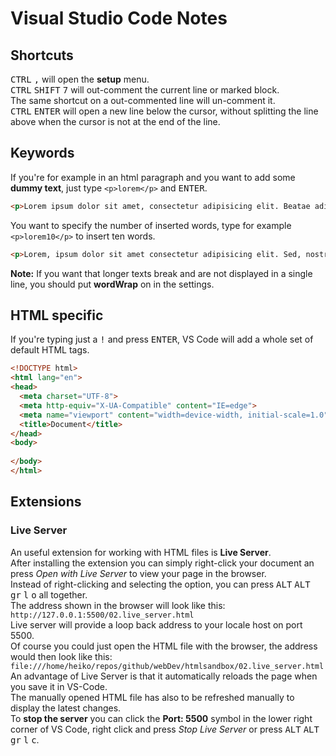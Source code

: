 # Visual Studio Code Notes

## Shortcuts
<kbd>CTRL</kbd> <kbd>,</kbd> will open the **setup** menu. <br>
<kbd>CTRL</kbd> <kbd>SHIFT</kbd> <kbd>7</kbd> will out-comment the current line or marked block. <br>
The same shortcut on a out-commented line will un-comment it. <br>
<kbd>CTRL</kbd> <kbd>ENTER</kbd> will open a new line below the cursor, without splitting the line above when the cursor is not at the end of the line. <br>

## Keywords
If you're for example in an html paragraph and you want to add some **dummy text**, just type `<p>lorem</p>` and <kbd>ENTER</kbd>. <br>

```html
<p>Lorem ipsum dolor sit amet, consectetur adipisicing elit. Beatae adipisci nemo ipsa, molestiae soluta sed repudiandae temporibus ipsum, cumque ducimus sit quas placeat optio. Exercitationem illo blanditiis iure accusamus deleniti.</p>
```

You want to specify the number of inserted words, type for example `<p>lorem10</p>` to insert ten words. <br>

```html
<p>Lorem, ipsum dolor sit amet consectetur adipisicing elit. Sed, nostrum.</p>
```

**Note:** If you want that longer texts break and are not displayed in a single line, you should put **wordWrap** on in the settings. <br>

## HTML specific
If you're typing just a <kbd>!</kbd> and press <kbd>ENTER</kbd>, VS Code will add a whole set of default HTML tags. <br>

```html
<!DOCTYPE html>
<html lang="en">
<head>
  <meta charset="UTF-8">
  <meta http-equiv="X-UA-Compatible" content="IE=edge">
  <meta name="viewport" content="width=device-width, initial-scale=1.0">
  <title>Document</title>
</head>
<body>
  
</body>
</html>
```

## Extensions
### Live Server
An useful extension for working with HTML files is **Live Server**. <br>
After installing the extension you can simply right-click your document an press *Open with Live Server* to view your page in the browser. <br>
Instead of right-clicking and selecting the option, you can press <kbd>ALT</kbd> <kbd>ALT gr</kbd> <kbd>l</kbd> <kbd>o</kbd> all together. <br>
The address shown in the browser will look like this: `http://127.0.0.1:5500/02.live_server.html` <br>
Live server will provide a loop back address to your locale host on port 5500. <br>
Of course you could just open the HTML file with the browser, the address would then look like this: <br>
`file:///home/heiko/repos/github/webDev/htmlsandbox/02.live_server.html` <br>
An advantage of Live Server is that it automatically reloads the page when you save it in VS-Code. <br>
The manually opened HTML file has also to be refreshed manually to display the latest changes. <br> 
To **stop the server** you can click the **Port: 5500** symbol in the lower right corner of VS Code, right click and press *Stop Live Server* or press <kbd>ALT</kbd> <kbd>ALT      gr</kbd> <kbd>l</kbd> <kbd>c</kbd>. <br>



